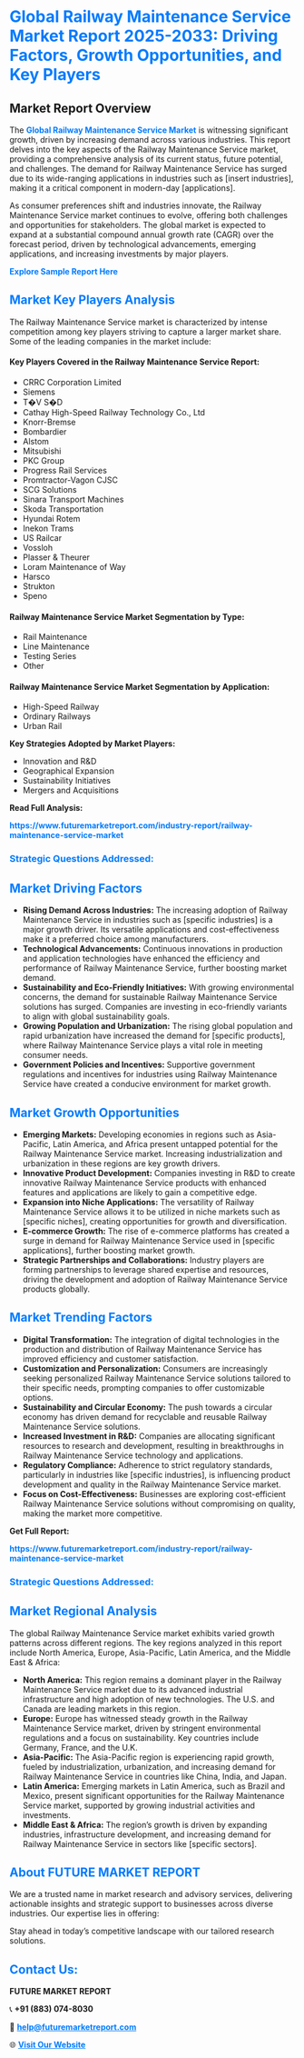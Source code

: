 <h1 style="color: #007BFF;">Global Railway Maintenance Service Market Report 2025-2033: Driving Factors, Growth Opportunities, and Key Players</h1>

<section id="overview">
<h2>Market Report Overview</h2>
<p>The <a href="https://www.futuremarketreport.com/industry-report/railway-maintenance-service-market" style="color: #007BFF; text-decoration: none;"><strong>Global Railway Maintenance Service Market</strong></a> is witnessing significant growth, driven by increasing demand across various industries. This report delves into the key aspects of the Railway Maintenance Service market, providing a comprehensive analysis of its current status, future potential, and challenges. The demand for Railway Maintenance Service has surged due to its wide-ranging applications in industries such as [insert industries], making it a critical component in modern-day [applications].</p>
<p>As consumer preferences shift and industries innovate, the Railway Maintenance Service market continues to evolve, offering both challenges and opportunities for stakeholders. The global market is expected to expand at a substantial compound annual growth rate (CAGR) over the forecast period, driven by technological advancements, emerging applications, and increasing investments by major players.</p>
</section>

<section id="overview">
<p><a href="https://www.futuremarketreport.com/request-sample/reportId=51903" style="color: #007BFF; text-decoration: none;"><strong>Explore Sample Report Here</strong></a></p>
</section>

<section id="key-players">
<h2 style="color: #007BFF;">Market Key Players Analysis</h2>
<p>The Railway Maintenance Service market is characterized by intense competition among key players striving to capture a larger market share. Some of the leading companies in the market include:</p>
<h4>Key Players Covered in the Railway Maintenance Service Report:</h4>
<ul><li>CRRC Corporation Limited</li><li>Siemens</li><li>T�V S�D</li><li>Cathay High-Speed Railway Technology Co., Ltd</li><li>Knorr-Bremse</li><li>Bombardier</li><li>Alstom</li><li>Mitsubishi</li><li>PKC Group</li><li>Progress Rail Services</li><li>Promtractor-Vagon CJSC</li><li>SCG Solutions</li><li>Sinara Transport Machines</li><li>Skoda Transportation</li><li>Hyundai Rotem</li><li>Inekon Trams</li><li>US Railcar</li><li>Vossloh</li><li>Plasser &amp; Theurer</li><li>Loram Maintenance of Way</li><li>Harsco</li><li>Strukton</li><li>Speno</li></ul>
<h4>Railway Maintenance Service Market Segmentation by Type:</h4>
<ul><li>Rail Maintenance</li><li>Line Maintenance</li><li>Testing Series</li><li>Other</li></ul>

<h4>Railway Maintenance Service Market Segmentation by Application:</h4>
<ul><li>High-Speed Railway</li><li>Ordinary Railways</li><li>Urban Rail</li></ul>
<p><strong>Key Strategies Adopted by Market Players:</strong></p>
<ul>
<li>Innovation and R&D</li>
<li>Geographical Expansion</li>
<li>Sustainability Initiatives</li>
<li>Mergers and Acquisitions</li>
</ul>
</section>

<section>
<p><strong>Read Full Analysis: </strong></p><a href="https://www.futuremarketreport.com/industry-report/railway-maintenance-service-market" style="color: #007BFF; text-decoration: none;"><strong>https://www.futuremarketreport.com/industry-report/railway-maintenance-service-market</strong></a>
<h3 style="color: #007BFF;">Strategic Questions Addressed:</h3>
</section>

<section id="driving-factors">
<h2 style="color: #007BFF;">Market Driving Factors</h2>
<ul>
<li><strong>Rising Demand Across Industries:</strong> The increasing adoption of Railway Maintenance Service in industries such as [specific industries] is a major growth driver. Its versatile applications and cost-effectiveness make it a preferred choice among manufacturers.</li>
<li><strong>Technological Advancements:</strong> Continuous innovations in production and application technologies have enhanced the efficiency and performance of Railway Maintenance Service, further boosting market demand.</li>
<li><strong>Sustainability and Eco-Friendly Initiatives:</strong> With growing environmental concerns, the demand for sustainable Railway Maintenance Service solutions has surged. Companies are investing in eco-friendly variants to align with global sustainability goals.</li>
<li><strong>Growing Population and Urbanization:</strong> The rising global population and rapid urbanization have increased the demand for [specific products], where Railway Maintenance Service plays a vital role in meeting consumer needs.</li>
<li><strong>Government Policies and Incentives:</strong> Supportive government regulations and incentives for industries using Railway Maintenance Service have created a conducive environment for market growth.</li>
</ul>
</section>

<section id="growth-opportunities">
<h2 style="color: #007BFF;">Market Growth Opportunities</h2>
<ul>
<li><strong>Emerging Markets:</strong> Developing economies in regions such as Asia-Pacific, Latin America, and Africa present untapped potential for the Railway Maintenance Service market. Increasing industrialization and urbanization in these regions are key growth drivers.</li>
<li><strong>Innovative Product Development:</strong> Companies investing in R&D to create innovative Railway Maintenance Service products with enhanced features and applications are likely to gain a competitive edge.</li>
<li><strong>Expansion into Niche Applications:</strong> The versatility of Railway Maintenance Service allows it to be utilized in niche markets such as [specific niches], creating opportunities for growth and diversification.</li>
<li><strong>E-commerce Growth:</strong> The rise of e-commerce platforms has created a surge in demand for Railway Maintenance Service used in [specific applications], further boosting market growth.</li>
<li><strong>Strategic Partnerships and Collaborations:</strong> Industry players are forming partnerships to leverage shared expertise and resources, driving the development and adoption of Railway Maintenance Service products globally.</li>
</ul>
</section>

<section id="trending-factors">
<h2 style="color: #007BFF;">Market Trending Factors</h2>
<ul>
<li><strong>Digital Transformation:</strong> The integration of digital technologies in the production and distribution of Railway Maintenance Service has improved efficiency and customer satisfaction.</li>
<li><strong>Customization and Personalization:</strong> Consumers are increasingly seeking personalized Railway Maintenance Service solutions tailored to their specific needs, prompting companies to offer customizable options.</li>
<li><strong>Sustainability and Circular Economy:</strong> The push towards a circular economy has driven demand for recyclable and reusable Railway Maintenance Service solutions.</li>
<li><strong>Increased Investment in R&D:</strong> Companies are allocating significant resources to research and development, resulting in breakthroughs in Railway Maintenance Service technology and applications.</li>
<li><strong>Regulatory Compliance:</strong> Adherence to strict regulatory standards, particularly in industries like [specific industries], is influencing product development and quality in the Railway Maintenance Service market.</li>
<li><strong>Focus on Cost-Effectiveness:</strong> Businesses are exploring cost-efficient Railway Maintenance Service solutions without compromising on quality, making the market more competitive.</li>
</ul>
</section>

<section>
<p><strong>Get Full Report: </strong></p><a href="https://www.futuremarketreport.com/industry-report/railway-maintenance-service-market" style="color: #007BFF; text-decoration: none;"><strong>https://www.futuremarketreport.com/industry-report/railway-maintenance-service-market</strong></a>
<h3 style="color: #007BFF;">Strategic Questions Addressed:</h3>
</section>


<section id="regional-analysis">
<h2 style="color: #007BFF;">Market Regional Analysis</h2>
<p>The global Railway Maintenance Service market exhibits varied growth patterns across different regions. The key regions analyzed in this report include North America, Europe, Asia-Pacific, Latin America, and the Middle East & Africa:</p>
<ul>
<li><strong>North America:</strong> This region remains a dominant player in the Railway Maintenance Service market due to its advanced industrial infrastructure and high adoption of new technologies. The U.S. and Canada are leading markets in this region.</li>
<li><strong>Europe:</strong> Europe has witnessed steady growth in the Railway Maintenance Service market, driven by stringent environmental regulations and a focus on sustainability. Key countries include Germany, France, and the U.K.</li>
<li><strong>Asia-Pacific:</strong> The Asia-Pacific region is experiencing rapid growth, fueled by industrialization, urbanization, and increasing demand for Railway Maintenance Service in countries like China, India, and Japan.</li>
<li><strong>Latin America:</strong> Emerging markets in Latin America, such as Brazil and Mexico, present significant opportunities for the Railway Maintenance Service market, supported by growing industrial activities and investments.</li>
<li><strong>Middle East & Africa:</strong> The region’s growth is driven by expanding industries, infrastructure development, and increasing demand for Railway Maintenance Service in sectors like [specific sectors].</li>
</ul>
</section>

<footer>
<h2 style="color: #007BFF;">About FUTURE MARKET REPORT</h2>
<p>We are a trusted name in market research and advisory services, delivering actionable insights and strategic support to businesses across diverse industries. Our expertise lies in offering:</p>

<p>Stay ahead in today’s competitive landscape with our tailored research solutions.</p>

<h2 style="color: #007BFF;">Contact Us:</h2>
<p><strong>FUTURE MARKET REPORT</strong></p>
<p>📞 <strong>+91 (883) 074-8030</strong></p>
<p>📧 <strong><a href="mailto:help@futuremarketreport.com" style="color: #007BFF;">help@futuremarketreport.com</a></strong></p>
<p>🌐 <strong><a href="https://www.futuremarketreport.com/" style="color: #007BFF;">Visit Our Website</a></strong></p>
</footer>
